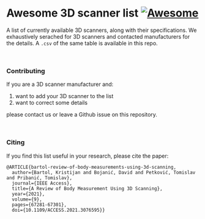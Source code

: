 # Awesome 3D scanner list [![Awesome](https://cdn.rawgit.com/sindresorhus/awesome/d7305f38d29fed78fa85652e3a63e154dd8e8829/media/badge.svg)](https://github.com/sindresorhus/awesome)

A list of currently available 3D scanners, along with their specifications. We exhaustively serached for 3D scanners and contacted manufacturers for the details. A `.csv` of the same table is available in this repo.

<br>

### Contributing
If you are a 3D scanner manufacturer and:
1. want to add your 3D scanner to the list
2. want to correct some details

please contact us or leave a Github issue on this repository.

<br>

### Citing
If you find this list useful in your research, please cite the paper:

```
@ARTICLE{bartol-review-of-body-measurements-using-3d-scanning,
  author={Bartol, Kristijan and Bojanić, David and Petković, Tomislav and Pribanić, Tomislav},
  journal={IEEE Access}, 
  title={A Review of Body Measurement Using 3D Scanning}, 
  year={2021},
  volume={9},
  pages={67281-67301},
  doi={10.1109/ACCESS.2021.3076595}}
```

<br>
